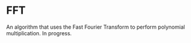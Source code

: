 # FFT
An algorithm that uses the Fast Fourier Transform to perform polynomial multiplication. In progress. 
